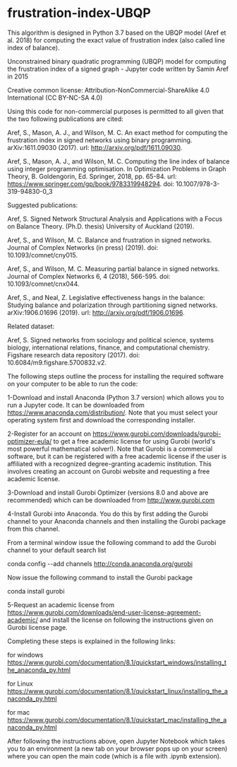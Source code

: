 # frustration-index-UBQP
This algorithm is designed in Python 3.7 based on the UBQP model (Aref et al. 2018) for computing the exact value of frustration index (also called line index of balance).

Unconstrained binary quadratic programming (UBQP) model for computing the frustration index of a signed graph - Jupyter code written by Samin Aref in 2015

Creative common license: Attribution-NonCommercial-ShareAlike 4.0 International (CC BY-NC-SA 4.0)

Using this code for non-commercial purposes is permitted to all given that the two following publications are cited:

Aref, S., Mason, A. J., and Wilson, M. C. An exact method for computing the frustration index in signed networks using binary programming. arXiv:1611.09030 (2017). url: http://arxiv.org/pdf/1611.09030.

Aref, S., Mason, A. J., and Wilson, M. C. Computing the line index of balance using integer programming optimisation. In Optimization Problems in Graph Theory, B. Goldengorin, Ed. Springer, 2018, pp. 65-84. url: https://www.springer.com/gp/book/9783319948294. doi: 10.1007/978-3-319-94830-0_3

Suggested publications:

Aref, S. Signed Network Structural Analysis and Applications with a Focus on Balance Theory. (Ph.D. thesis) University of Auckland (2019).

Aref, S., and Wilson, M. C. Balance and frustration in signed networks. Journal of Complex Networks (in press) (2019). doi: 10.1093/comnet/cny015.

Aref, S., and Wilson, M. C. Measuring partial balance in signed networks. Journal of Complex Networks 6, 4 (2018), 566-595. doi: 10.1093/comnet/cnx044.

Aref, S., and Neal, Z. Legislative effectiveness hangs in the balance: Studying balance and polarization through partitioning signed networks. arXiv:1906.01696 (2019). url: http://arxiv.org/pdf/1906.01696.
 
Related dataset:

Aref, S. Signed networks from sociology and political science, systems biology, international relations, finance, and computational chemistry. Figshare research data repository (2017). doi: 10.6084/m9.figshare.5700832.v2.

The following steps outline the process for installing the required software on your computer to be able to run the code:

1-Download and install Anaconda (Python 3.7 version) which allows you to run a Jupyter code. It can be downloaded from https://www.anaconda.com/distribution/. Note that you must select your operating system first and download the corresponding installer.

2-Register for an account on https://www.gurobi.com/downloads/gurobi-optimizer-eula/ to get a free academic license for using Gurobi (world's most powerful mathematical solver!).
Note that Gurobi is a commercial software, but it can be registered with a free academic license if the user is affiliated with a recognized degree-granting academic institution. This involves creating an account on Gurobi website and requesting a free academic license.

3-Download and install Gurobi Optimizer (versions 8.0 and above are recommended) which can be downloaded from http://www.gurobi.com 

4-Install Gurobi into Anaconda. You do this by first adding the Gurobi channel to your Anaconda channels and then installing the Gurobi package from this channel.

From a terminal window issue the following command to add the Gurobi channel to your default search list

conda config --add channels http://conda.anaconda.org/gurobi

Now issue the following command to install the Gurobi package

conda install gurobi

5-Request an academic license from https://www.gurobi.com/downloads/end-user-license-agreement-academic/ and install the license on following the instructions given on Gurobi license page.

Completing these steps is explained in the following links: 

for windows
https://www.gurobi.com/documentation/8.1/quickstart_windows/installing_the_anaconda_py.html

for Linux
https://www.gurobi.com/documentation/8.1/quickstart_linux/installing_the_anaconda_py.html

for mac
https://www.gurobi.com/documentation/8.1/quickstart_mac/installing_the_anaconda_py.html

After following the instructions above, open Jupyter Notebook which takes you to an environment (a new tab on your browser pops up on your screen) where you can open the main code (which is a file with .ipynb extension).
